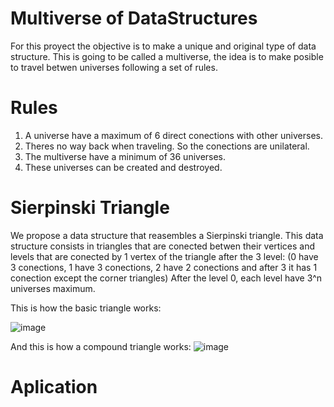 # Multiverse of DataStructures
For this proyect the objective is to make a unique and original type of data structure. 
This is going to be called a multiverse, the idea is to make posible to travel betwen universes following a set of rules.

# Rules
1. A universe have a maximum of 6 direct conections with other universes.
2. Theres no way back when traveling. So the conections are unilateral.
3. The multiverse have a minimum of 36 universes.
4. These universes can be created and destroyed.

# Sierpinski Triangle
We propose a data structure that reasembles a Sierpinski triangle.
This data structure consists in triangles that are conected betwen their vertices and levels that are conected by 1 vertex of the triangle after the 3 level:
(0 have 3 conections, 1 have 3 conections, 2 have 2 conections and after 3 it has 1 conection except the corner triangles)
After the level 0, each level have 3^n universes maximum.

This is how the basic triangle works:

![image](https://github.com/user-attachments/assets/0843d112-bd0c-489a-9ced-d43c17bf9f70)

And this is how a compound triangle works:
![image](https://github.com/user-attachments/assets/fe2720aa-5605-4a39-b917-0fd950d223e5)

# Aplication


